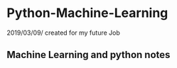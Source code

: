 # Python-Machine-Learning
2019/03/09/ created for my future Job

## Machine Learning and python notes
